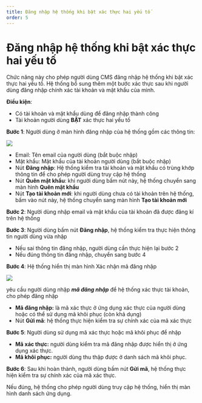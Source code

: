 ```yaml
---
title: Đăng nhập hệ thống khi bật xác thực hai yếu tố
order: 5
---
```


# Đăng nhập hệ thống khi bật xác thực hai yếu tố

Chức năng này cho phép người dùng CMS đăng nhập hệ thống khi bật xác thực hai yếu tố. Hệ thống bổ sung thêm một bước xác thực sau khi người dùng đăng nhập chính xác tài khoản và mật khẩu của mình.

**Điều kiện**:

- Có tài khoản và mật khẩu dùng để đăng nhập thành công
- Tài khoản người dùng **BẬT** xác thực hai yếu tố

**Bước 1**: Người dùng ở màn hình đăng nhập của hệ thống gồm các thông tin:

![](../images/../../../images/login-1.png)

- Email: Tên email của người dùng (bắt buộc nhập)
- Mật khẩu: Mật khẩu của tài khoản người dùng (bắt buộc nhập)
- Nút **Đăng nhập**: Hệ thống kiểm tra tài khoản và mật khẩu có trùng khớp thông tin để cho phép người dùng truy cập hệ thống
- Nút **Quên mật khẩu**: khi người dùng bấm nút này, hệ thống chuyển sang màn hình **Quên mật khẩu**
- Nút **Tạo tài khoản mới**: khi người dùng chưa có tài khoản trên hệ thống, bấm vào nút này, hệ thống chuyển sang màn hình **Tạo tài khoản mới**

**Bước 2**: Người dùng nhập email và mật khẩu của tài khoản đã được đăng kí trên hệ thống

**Bước 3**: Người dùng bấm nút **Đăng nhập**, hệ thống kiểm tra thực hiện thông tin người dùng vừa nhập

- Nếu sai thông tin đăng nhập, người dùng cần thực hiện lại bước 2
- Nếu đúng thông tin đăng nhập, chuyển sang bước 4

**Bước 4**: Hệ thống hiển thị màn hình Xác nhận mã đăng nhập

![](../images/../../../images/login-2.png)

yêu cầu người dùng nhập _**mã đăng nhập**_ để hệ thống xác thực tài khoản, cho phép đăng nhập

- **Mã đăng nhập:** là mã xác thực ở ứng dụng xác thực của người dùng hoặc có thể sử dụng mã khôi phục (còn khả dụng)
- Nút **Gửi mã**: hệ thống thực hiện kiểm tra sự chính xác của mã xác thực

**Bước 5**: Người dùng sử dụng mã xác thực hoặc mã khôi phục để nhập

- **Mã xác thực:** người dùng kiểm tra mã đăng nhập được hiển thị ở ứng dụng xác thực.
- **Mã khôi phục:** người dùng thu thập được ở danh sách mã khôi phục.

**Bước 6**: Sau khi hoàn thành, người dùng bấm nút **Gửi mã**, hệ thống thực hiện kiểm tra sự chính xác của mã xác thực.

Nếu đúng, hệ thống cho phép người dùng truy cập hệ thống, hiển thị màn hình danh sách ứng dụng.
